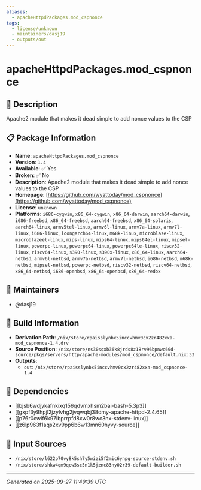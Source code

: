 ```yaml
---
aliases:
  - apacheHttpdPackages.mod_cspnonce
tags:
  - license/unknown
  - maintainers/dasj19
  - outputs/out
---
```


# apacheHttpdPackages.mod_cspnonce

## 📝 Description

Apache2 module that makes it dead simple to add nonce values to the CSP

## 📋 Package Information

- **Name**: `apacheHttpdPackages.mod_cspnonce`
- **Version**: `1.4`
- **Available**: ✅ Yes
- **Broken**: ✅ No
- **Description**: Apache2 module that makes it dead simple to add nonce values to the CSP
- **Homepage**: [https://github.com/wyattoday/mod_cspnonce](https://github.com/wyattoday/mod_cspnonce)
- **License**: `unknown`
- **Platforms**: `i686-cygwin`, `x86_64-cygwin`, `x86_64-darwin`, `aarch64-darwin`, `i686-freebsd`, `x86_64-freebsd`, `aarch64-freebsd`, `x86_64-solaris`, `aarch64-linux`, `armv5tel-linux`, `armv6l-linux`, `armv7a-linux`, `armv7l-linux`, `i686-linux`, `loongarch64-linux`, `m68k-linux`, `microblaze-linux`, `microblazeel-linux`, `mips-linux`, `mips64-linux`, `mips64el-linux`, `mipsel-linux`, `powerpc-linux`, `powerpc64-linux`, `powerpc64le-linux`, `riscv32-linux`, `riscv64-linux`, `s390-linux`, `s390x-linux`, `x86_64-linux`, `aarch64-netbsd`, `armv6l-netbsd`, `armv7a-netbsd`, `armv7l-netbsd`, `i686-netbsd`, `m68k-netbsd`, `mipsel-netbsd`, `powerpc-netbsd`, `riscv32-netbsd`, `riscv64-netbsd`, `x86_64-netbsd`, `i686-openbsd`, `x86_64-openbsd`, `x86_64-redox`
## 👥 Maintainers

- @dasj19


## 🔧 Build Information

- **Derivation Path**: `/nix/store/rpaisslynbx5inccvhmv0cx2zr482xxa-mod_cspnonce-1.4.drv`
- **Source Position**: `/nix/store/ns30sqxb36k8jrds8z18rv96bpnwc60d-source/pkgs/servers/http/apache-modules/mod_cspnonce/default.nix:33`
- **Outputs**:
  - `out`:  `/nix/store/rpaisslynbx5inccvhmv0cx2zr482xxa-mod_cspnonce-1.4`

## 🔗 Dependencies

- [[bjsb6wdjykafnkixq156qdvmxhsm2bai-bash-5.3p3]]
- [[gxpf3y9hpjl2jzylvhg2jvqwqbj38dmy-apache-httpd-2.4.65]]
- [[p76r0cwlf6k97ibprrpfd8xw0r8wc3nx-stdenv-linux]]
- [[z6lp963f1aqs2xv9pp6b6w13mn60hyvy-source]]

## 📁 Input Sources

- `/nix/store/l622p70vy8k5sh7y5wizi5f2mic6ynpg-source-stdenv.sh`
- `/nix/store/shkw4qm9qcw5sc5n1k5jznc83ny02r39-default-builder.sh`

---
*Generated on 2025-09-27 11:49:39 UTC*
